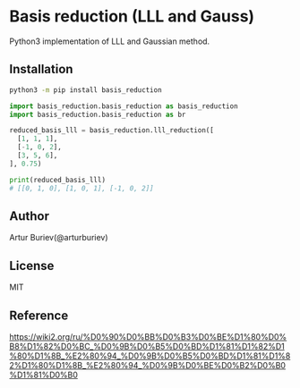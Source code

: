 # Basis reduction (LLL and Gauss)

Python3 implementation of LLL and Gaussian method.

## Installation
```bash
python3 -m pip install basis_reduction
```

```python
import basis_reduction.basis_reduction as basis_reduction
import basis_reduction.basis_reduction as br

reduced_basis_lll = basis_reduction.lll_reduction([
  [1, 1, 1],
  [-1, 0, 2],
  [3, 5, 6],
], 0.75)

print(reduced_basis_lll)
# [[0, 1, 0], [1, 0, 1], [-1, 0, 2]]
```

## Author
Artur Buriev(@arturburiev)

## License
MIT

## Reference
https://wiki2.org/ru/%D0%90%D0%BB%D0%B3%D0%BE%D1%80%D0%B8%D1%82%D0%BC_%D0%9B%D0%B5%D0%BD%D1%81%D1%82%D1%80%D1%8B_%E2%80%94_%D0%9B%D0%B5%D0%BD%D1%81%D1%82%D1%80%D1%8B_%E2%80%94_%D0%9B%D0%BE%D0%B2%D0%B0%D1%81%D0%B0
